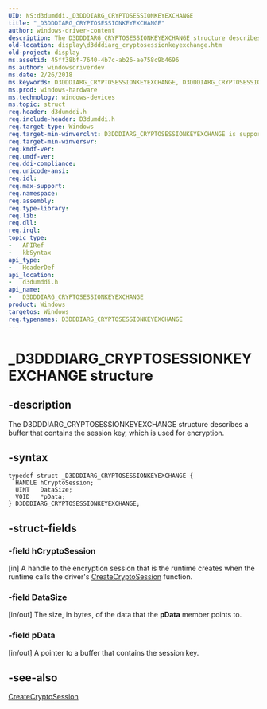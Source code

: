 ```yaml
---
UID: NS:d3dumddi._D3DDDIARG_CRYPTOSESSIONKEYEXCHANGE
title: "_D3DDDIARG_CRYPTOSESSIONKEYEXCHANGE"
author: windows-driver-content
description: The D3DDDIARG_CRYPTOSESSIONKEYEXCHANGE structure describes a buffer that contains the session key, which is used for encryption.
old-location: display\d3dddiarg_cryptosessionkeyexchange.htm
old-project: display
ms.assetid: 45ff38bf-7640-4b7c-ab26-ae758c9b4696
ms.author: windowsdriverdev
ms.date: 2/26/2018
ms.keywords: D3DDDIARG_CRYPTOSESSIONKEYEXCHANGE, D3DDDIARG_CRYPTOSESSIONKEYEXCHANGE structure [Display Devices], UMDisplayDriver_param_Structs_80a0e3f6-7fa5-444f-9eeb-505a6632af8d.xml, _D3DDDIARG_CRYPTOSESSIONKEYEXCHANGE, d3dumddi/D3DDDIARG_CRYPTOSESSIONKEYEXCHANGE, display.d3dddiarg_cryptosessionkeyexchange
ms.prod: windows-hardware
ms.technology: windows-devices
ms.topic: struct
req.header: d3dumddi.h
req.include-header: D3dumddi.h
req.target-type: Windows
req.target-min-winverclnt: D3DDDIARG_CRYPTOSESSIONKEYEXCHANGE is supported beginning with the Windows 7 operating system.
req.target-min-winversvr: 
req.kmdf-ver: 
req.umdf-ver: 
req.ddi-compliance: 
req.unicode-ansi: 
req.idl: 
req.max-support: 
req.namespace: 
req.assembly: 
req.type-library: 
req.lib: 
req.dll: 
req.irql: 
topic_type:
-	APIRef
-	kbSyntax
api_type:
-	HeaderDef
api_location:
-	d3dumddi.h
api_name:
-	D3DDDIARG_CRYPTOSESSIONKEYEXCHANGE
product: Windows
targetos: Windows
req.typenames: D3DDDIARG_CRYPTOSESSIONKEYEXCHANGE
---
```


# _D3DDDIARG_CRYPTOSESSIONKEYEXCHANGE structure


## -description


The D3DDDIARG_CRYPTOSESSIONKEYEXCHANGE structure describes a buffer that contains the session key, which is used for encryption. 


## -syntax


````
typedef struct _D3DDDIARG_CRYPTOSESSIONKEYEXCHANGE {
  HANDLE hCryptoSession;
  UINT   DataSize;
  VOID   *pData;
} D3DDDIARG_CRYPTOSESSIONKEYEXCHANGE;
````


## -struct-fields




### -field hCryptoSession

[in] A handle to the encryption session that is the runtime creates when the runtime calls the driver's <a href="..\d3dumddi\nc-d3dumddi-pfnd3dddi_createcryptosession.md">CreateCryptoSession</a> function. 


### -field DataSize

[in/out] The size, in bytes, of the data that the <b>pData</b> member points to. 


### -field pData

[in/out] A pointer to a buffer that contains the session key. 


## -see-also

<a href="..\d3dumddi\nc-d3dumddi-pfnd3dddi_createcryptosession.md">CreateCryptoSession</a>



 

 


